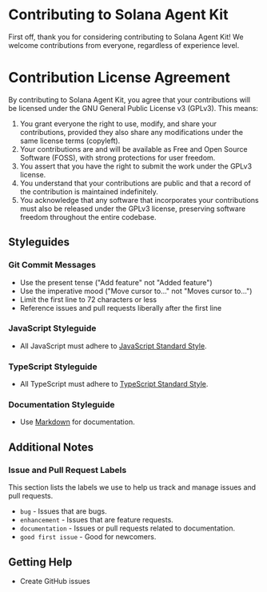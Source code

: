# Contributing to Solana Agent Kit

First off, thank you for considering contributing to Solana Agent Kit! We welcome contributions from everyone, regardless of experience level.


# Contribution License Agreement

By contributing to Solana Agent Kit, you agree that your contributions will be licensed under the GNU General Public License v3 (GPLv3). This means:

1. You grant everyone the right to use, modify, and share your contributions, provided they also share any modifications under the same license terms (copyleft).
2. Your contributions are and will be available as Free and Open Source Software (FOSS), with strong protections for user freedom.
3. You assert that you have the right to submit the work under the GPLv3 license.
4. You understand that your contributions are public and that a record of the contribution is maintained indefinitely.
5. You acknowledge that any software that incorporates your contributions must also be released under the GPLv3 license, preserving software freedom throughout the entire codebase.

## Styleguides

### Git Commit Messages

-   Use the present tense ("Add feature" not "Added feature")
-   Use the imperative mood ("Move cursor to..." not "Moves cursor to...")
-   Limit the first line to 72 characters or less
-   Reference issues and pull requests liberally after the first line

### JavaScript Styleguide

-   All JavaScript must adhere to [JavaScript Standard Style](https://standardjs.com/).

### TypeScript Styleguide

-   All TypeScript must adhere to [TypeScript Standard Style](https://github.com/standard/ts-standard).

### Documentation Styleguide

-   Use [Markdown](https://daringfireball.net/projects/markdown/) for documentation.

## Additional Notes

### Issue and Pull Request Labels

This section lists the labels we use to help us track and manage issues and pull requests.

-   `bug` - Issues that are bugs.
-   `enhancement` - Issues that are feature requests.
-   `documentation` - Issues or pull requests related to documentation.
-   `good first issue` - Good for newcomers.

## Getting Help

-   Create GitHub issues
